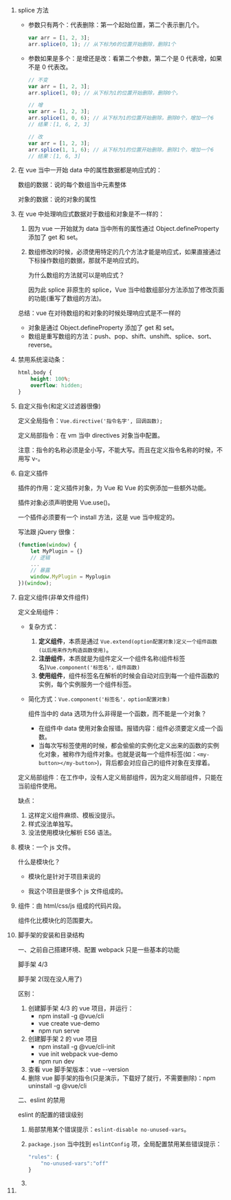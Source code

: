 1. splice 方法
   - 参数只有两个：代表删除：第一个起始位置，第二个表示删几个。
   
     ```js
     var arr = [1, 2, 3];
     arr.splice(0, 1); // 从下标为0的位置开始删除，删除1个
     ```
   
     
   
   - 参数如果是多个：是增还是改：看第二个参数，第二个是 0 代表增，如果不是 0 代表改。
   
     ```js
     // 不变
     var arr = [1, 2, 3];
     arr.splice(1, 0); // 从下标为1的位置开始删除，删除0个。
     ```
   
     ```js
     // 增
     var arr = [1, 2, 3];
     arr.splice(1, 0, 6); // 从下标为1的位置开始删除，删除0个，增加一个6
     // 结果：[1, 6, 2, 3]
     ```
   
     ```js
     // 改
     var arr = [1, 2, 3];
     arr.splice(1, 1, 6); // 从下标为1的位置开始删除，删除1个，增加一个6
     // 结果：[1, 6, 3]
     ```
   
     
   
2. 在 vue 当中一开始 data 中的属性数据都是响应式的：

   数组的数据：说的每个数组当中元素整体

   对象的数据：说的对象的属性

3. 在 vue 中处理响应式数据对于数组和对象是不一样的：

   1. 因为 vue 一开始就为 data 当中所有的属性通过 Object.defineProperty 添加了 get 和 set。

   2. 数组修改的时候，必须使用特定的几个方法才能是响应式，如果直接通过下标操作数组的数据，那就不是响应式的。

      为什么数组的方法就可以是响应式？

      因为此 splice 非原生的 splice，Vue 当中给数组部分方法添加了修改页面的功能(重写了数组的方法)。

   总结：vue 在对待数组的和对象的时候处理响应式是不一样的

   - 对象是通过 Object.defineProperty 添加了 get 和 set。
   - 数组是重写数组的方法：push、pop、shift、unshift、splice、sort、reverse。

4. 禁用系统滚动条：

   ```css
   html,body {
       height: 100%;
       overflow: hidden;
   }
   ```

   

5. 自定义指令(和定义过滤器很像)

   定义全局指令：`Vue.directive('指令名字', 回调函数);`

   定义局部指令：在 vm 当中 directives 对象当中配置。

   注意：指令的名称必须是全小写，不能大写。而且在定义指令名称的时候，不用写 v-。

6. 自定义插件

   插件的作用：定义插件对象，为 Vue 和 Vue 的实例添加一些额外功能。

   插件对象必须声明使用 Vue.use()。

   一个插件必须要有一个 install 方法，这是 vue 当中规定的。

   写法跟 jQuery 很像：

   ```js
   (function(window) {
       let MyPlugin = {}
       // 逻辑
       ...
       // 暴露
       window.MyPlugin = Myplugin
   })(window);
   ```

   

7. 自定义组件(非单文件组件)

   定义全局组件：

   - 复杂方式：

     1. **定义组件**，本质是通过 `Vue.extend(option配置对象)定义一个组件函数(以后用来作为构造函数使用)`。
     2. **注册组件**，本质就是为组件定义一个组件名称(组件标签名)`Vue.component('标签名'，组件函数)`
     3. **使用组件**，组件标签名在解析的时候会自动对应到每一个组件函数的实例，每个实例服务一个组件标签。

   - 简化方式：`Vue.component('标签名'，option配置对象)`

     组件当中的 data 选项为什么非得是一个函数，而不能是一个对象？

     - 在组件中 data 使用对象会报错。报错内容：组件必须要定义成一个函数。
     - 当每次写标签使用的时候，都会偷偷的实例化定义出来的函数的实例化对象，被称作为组件对象。也就是说每一个组件标签(如：`<my-button></my-button>`)，背后都会对应自己的组件对象在支撑着。

   定义局部组件：在工作中，没有人定义局部组件，因为定义局部组件，只能在当前组件使用。

   缺点：

   1. 这样定义组件麻烦、模板没提示。
   2. 样式没法单独写。
   3. 没法使用模块化解析 ES6 语法。

8. 模块：一个 js 文件。

   什么是模块化？

   - 模块化是针对于项目来说的

   - 我这个项目是很多个 js 文件组成的。

9. 组件：由 html/css/js 组成的代码片段。

   组件化比模块化的范围要大。

10. 脚手架的安装和目录结构

    一、之前自己搭建环境、配置 webpack 只是一些基本的功能

    脚手架 4/3

    脚手架 2(现在没人用了)

    区别：

    1. 创建脚手架 4/3 的 vue 项目，并运行：
       - npm install -g @vue/cli
       - vue create vue-demo
       - npm run serve
    2. 创建脚手架 2 的 vue 项目
       - npm install -g @vue/cli-init
       - vue init webpack vue-demo
       - npm run dev
    3. 查看 vue 脚手架版本：vue --version 
    4. 删除 vue 脚手架的指令(只是演示，下载好了就行，不需要删除)：npm uninstall -g @vue/cli

    二、eslint 的禁用

    eslint 的配置的错误级别

    1. 局部禁用某个错误提示：`eslint-disable no-unused-vars`。

    2. `package.json` 当中找到 `eslintConfig` 项，全局配置禁用某些错误提示：

       ```js
       "rules": {
           "no-unused-vars":"off"
       }
       ```

       

    3. 

10. 































































































































































